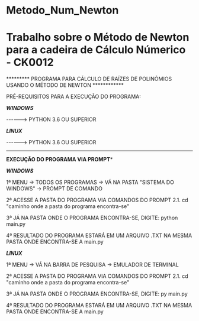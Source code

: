 # Metodo_Num_Newton

# Trabalho sobre o Método de Newton para a cadeira de Cálculo Númerico - CK0012

********* PROGRAMA PARA CÁLCULO DE RAÍZES DE POLINÔMIOS USANDO O MÉTODO DE NEWTON ************

PRÉ-REQUISITOS PARA A EXECUÇÃO DO PROGRAMA:

***WINDOWS***

------> PYTHON 3.6 OU SUPERIOR

***LINUX***

------> PYTHON 3.6 OU SUPERIOR

***********************************************************************************************

******EXECUÇÃO DO PROGRAMA VIA PROMPT*******

***WINDOWS***

1ª MENU -> TODOS OS PROGRAMAS -> VÁ NA PASTA "SISTEMA DO WINDOWS" -> PROMPT DE COMANDO

2ª ACESSE A PASTA DO PROGRAMA VIA COMANDOS DO PROMPT
  2.1. cd "caminho onde a pasta do programa encontra-se"
  
3ª JÁ NA PASTA ONDE O PROGRAMA ENCONTRA-SE, DIGITE: python main.py

4ª RESULTADO DO PROGRAMA ESTARÁ EM UM ARQUIVO .TXT NA MESMA PASTA ONDE ENCONTRA-SE A main.py

***LINUX***

1ª MENU -> VÁ NA BARRA DE PESQUISA -> EMULADOR DE TERMINAL

2ª ACESSE A PASTA DO PROGRAMA VIA COMANDOS DO PROMPT
  2.1. cd "caminho onde a pasta do programa encontra-se"

3ª JÁ NA PASTA ONDE O PROGRAMA ENCONTRA-SE, DIGITE: py main.py

4ª RESULTADO DO PROGRAMA ESTARÁ EM UM ARQUIVO .TXT NA MESMA PASTA ONDE ENCONTRA-SE A main.py 


